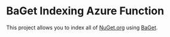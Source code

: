 # BaGet Indexing Azure Function

This project allows you to index all of [NuGet.org](https://www.nuget.org) using [BaGet](https://github.com/loic-sharma/BaGet).
